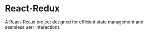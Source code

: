 # React-Redux
A React-Redux project designed for efficient state management and seamless user interactions. 
